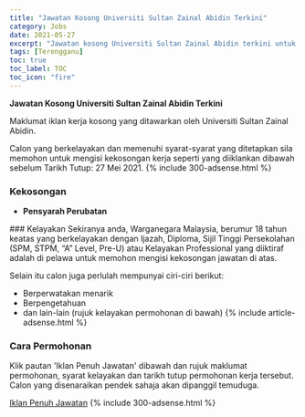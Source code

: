 ```yaml
---
title: "Jawatan Kosong Universiti Sultan Zainal Abidin Terkini" 
category: Jobs 
date: 2021-05-27 
excerpt: "Jawatan kosong Universiti Sultan Zainal Abidin terkini untuk kekosongan Pensyarah Perubatan" 
tags: [Terengganu] 
toc: true 
toc_label: TOC 
toc_icon: "fire" 
--- 
```


**Jawatan Kosong Universiti Sultan Zainal Abidin Terkini**

Maklumat iklan kerja kosong yang ditawarkan oleh Universiti Sultan Zainal Abidin. 

Calon yang berkelayakan dan memenuhi syarat-syarat yang ditetapkan sila memohon untuk mengisi kekosongan kerja seperti yang diiklankan dibawah sebelum Tarikh Tutup: 27 Mei 2021. 
{% include 300-adsense.html %} 
### Kekosongan 
<ul>
<li><strong>Pensyarah Perubatan&#160;</strong></li>
</ul> 
### Kelayakan 
Sekiranya anda, Warganegara Malaysia, berumur 18 tahun keatas yang berkelayakan dengan Ijazah, Diploma, Sijil Tinggi Persekolahan (SPM, STPM, “A” Level, Pre-U) atau Kelayakan Professional yang diiktiraf adalah di pelawa untuk memohon mengisi kekosongan jawatan di atas.

Selain itu calon juga perlulah mempunyai ciri-ciri berikut:
- Berperwatakan menarik
- Berpengetahuan
- dan lain-lain (rujuk kelayakan permohonan di bawah) 
{% include article-adsense.html %} 
### Cara Permohonan 
Klik pautan 'Iklan Penuh Jawatan' dibawah dan rujuk maklumat permohonan, syarat kelayakan dan tarikh tutup permohonan kerja tersebut.
Calon yang disenaraikan pendek sahaja akan dipanggil temuduga.

<a href="https://www.unisza.edu.my/images/2021/20210512/Iklan_Jawatan_Kosong_Pensyarah_Perubatan_2021.pdf" class="btn btn--info" target="_blank" rel="nofollow noopenner">Iklan Penuh Jawatan</a> 
{% include 300-adsense.html %} 